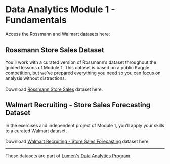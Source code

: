 # Data Analytics Module 1 - Fundamentals
Access the Rossmann and Walmart datasets here:

## Rossmann Store Sales Dataset
You’ll work with a curated version of Rossmann’s dataset throughout the guided lessons of Module 1. This dataset is based on a public Kaggle competition, but we’ve prepared everything you need so you can focus on analysis without distractions.
<br><br>Download [Rossmann Store Sales](rossmann-store-sales.zip) dataset here. 


## Walmart Recruiting - Store Sales Forecasting Dataset
In the exercises and independent project of Module 1, you’ll apply your skills to a curated Walmart dataset. 
<br><br>Download [Walmart Recruiting - Store Sales Forecasting](walmart-store-sales.zip) dataset here. 


--------
These datasets are part of [Lumen's Data Analytics Program](https://digitalmunich.com/lumen/data-analytics/).
